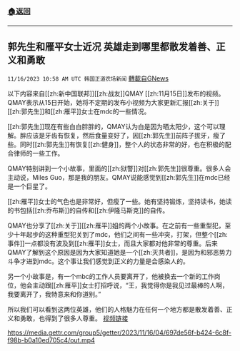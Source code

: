 ###  [:house:返回](README.md)
---


## 郭先生和雁平女士近况 英雄走到哪里都散发着善、正义和勇敢
`11/16/2023 10:58 AM UTC 韩国正道农场新闻` [轉載自GNews](https://gnews.org/articles/1983324)

以下内容来自[[zh:新中国联邦]][[zh:战友]]QMAY [[zh:11月15日]]发布的视频。QMAY表示从15日开始，她将不定期的发布小视频为大家更新汇报[[zh:关于]][[zh:郭先生]]和[[zh:雁平]]女士在mdc的一些情况。

[[zh:郭先生]]现在有些白白胖胖的，QMAY认为白是因为晒太阳少，这个可以理解。胖应该是牙齿有恢复，然后食量变好了，因[[zh:郭先生]]前阵子拔牙，瘦了些。同时[[zh:郭先生]]有恢复[[zh:健身]]，整个人的状态非常的好，也在积极的配合律师的一些工作。

QMAY特别讲到一个小故事，里面的[[zh:狱警]]对[[zh:郭先生]]很尊重。很多人会主动说，Miles Guo，那是我的朋友。QMAY说能感觉到[[zh:郭先生]]在mdc已经是一个巨星了。

[[zh:雁平]]女士的气色也是非常好，但瘦了一些。她有坚持锻炼，坚持读书，她读的书包括[[zh:乔布斯]]的自传和[[zh:伊隆马斯克]]的自传。

QMAY也分享了[[zh:关于]][[zh:雁平]]姐的两个小故事。在之前有一些重型犯，至少十年起步的这种重型犯关到了mdc，他们之间有一些冲突，打架，但整个[[zh:事件]]一点都没有波及到[[zh:雁平]]女士，而且大家都对他非常的尊重。后来QMAY了解到这个原因是因为大家知道她是一个[[zh:灭共者]]，是因为和邪恶势力斗争才进到mdc。这个事让我们感觉到正义的力量是会感染人的。

另一个小故事是，有一个mbc的工作人员要离开了，他被换去一个新的工作岗位，他会主动跟[[zh:雁平]]女士打招呼说，“王，我觉得你是我见过最棒的人啊，我要离开了，我特意来和你道别。”

所以我们可以看到这两位英雄，他们的人格魅力在任何一个地方都是散发着善、正义和勇敢，也得到了很多人尊重。
[视频链接](https://gettr.com/post/p2uqkkxcef5)

https://media.gettr.com/group5/getter/2023/11/16/04/697de56f-b424-6c8f-f98b-b0a10ed705c4/out.mp4

